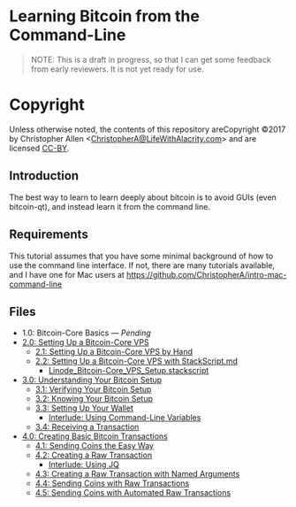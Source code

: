 # Learning Bitcoin from the Command-Line #

> NOTE: This is a draft in progress, so that I can get some feedback from early reviewers. It is not yet ready for use.

# Copyright

Unless otherwise noted, the contents of this repository areCopyright ©2017 by Christopher Allen \<ChristopherA@LifeWithAlacrity.com\> and are licensed [CC-BY](./LICENSE-CC-BY-4.0.md).

## Introduction

The best way to learn to learn deeply about bitcoin is to avoid GUIs (even bitcoin-qt), and instead learn it from the command line.

## Requirements

This tutorial assumes that you have some minimal background of how to use the command line interface. If not, there are many tutorials available, and I have one for Mac users at https://github.com/ChristopherA/intro-mac-command-line

## Files

* 1.0: Bitcoin-Core Basics — _Pending_
* [2.0: Setting Up a Bitcoin-Core VPS](2_0_Setting_Up_a_Bitcoin-Core_VPS.md)
  * [2.1: Setting Up a Bitcoin-Core VPS by Hand](2_1_Setting_Up_a_Bitcoin-Core_VPS_by_Hand.md)
  * [2.2: Setting Up a Bitcoin-Core VPS with StackScript.md](2_2_Setting_Up_a_Bitcoin-Core_VPS_with_StackScript.md)
    * [Linode_Bitcoin-Core_VPS_Setup.stackscript](2_2__Script_Linode_Setup.stackscript)
* [3.0: Understanding Your Bitcoin Setup](3_0_Understanding_Your_Bitcoin_Setup.md)
  * [3.1: Verifying Your Bitcoin Setup](3_1_Verifying_Your_Bitcoin_Setup.md)
  * [3.2: Knowing Your Bitcoin Setup](3_2_Knowing_Your_Bitcoin_Setup.md)
  * [3.3: Setting Up Your Wallet](3_3_Setting_Up_Your_Wallet.md)
    * [Interlude: Using Command-Line Variables](3_3__Interlude_Using_Command-Line_Variables.md)
  * [3.4: Receiving a Transaction](3_4_Receiving_a_Transaction.md)
* [4.0: Creating Basic Bitcoin Transactions](4_0_Creating_Basic_Bitcoin_Transactions.md)
  * [4.1: Sending Coins the Easy Way](4_1_Sending_Coins_The_Easy_Way.md)
  * [4.2: Creating a Raw Transaction](4_2_Creating_a_Raw_Transaction.md)
     * [Interlude: Using JQ](4_2__Interlude_Using_JQ.md)
  * [4.3: Creating a Raw Transaction with Named Arguments](4_3_Creating_a_Raw_Transaction_with_Named_Arguments.md)
  * [4.4: Sending Coins with Raw Transactions](4_4_Sending_Coins_with_a_Raw_Transaction.md)
  * [4.5: Sending Coins with Automated Raw Transactions](4_5_Sending_Coins_with_Automated_Raw_Transactions.md)
